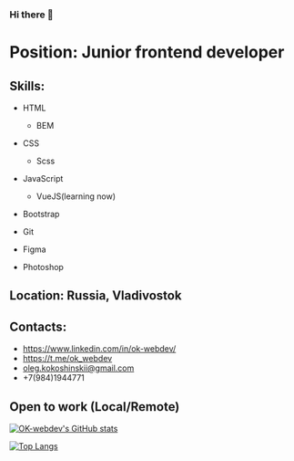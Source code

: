 ### Hi there 👋

# Position: Junior frontend developer

## Skills:
- HTML
  - BEM 
- CSS
  - Scss  
- JavaScript
  - VueJS(learning now) 

- Bootstrap

- Git

- Figma
- Photoshop

## Location: Russia, Vladivostok
## Contacts:
- https://www.linkedin.com/in/ok-webdev/
- https://t.me/ok_webdev
- oleg.kokoshinskii@gmail.com
- +7(984)1944771



## Open to work (Local/Remote)

[![OK-webdev's GitHub stats](https://github-readme-stats.vercel.app/api?username=ok-webdev&show_icons=true&theme=radical)](https://github.com/anuraghazra/github-readme-stats)

[![Top Langs](https://github-readme-stats.vercel.app/api/top-langs/?username=ok-webdev&show_icons=true&theme=radical)](https://github.com/anuraghazra/github-readme-stats)
<!--
**ok-webdev/ok-webdev** is a ✨ _special_ ✨ repository because its `README.md` (this file) appears on your GitHub profile.

Here are some ideas to get you started:

- 🔭 I’m currently working on ...
- 🌱 I’m currently learning ...
- 👯 I’m looking to collaborate on ...
- 🤔 I’m looking for help with ...
- 💬 Ask me about ...
- 📫 How to reach me: ...
- 😄 Pronouns: ...
- ⚡ Fun fact: ...
-->
